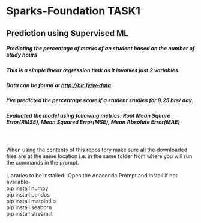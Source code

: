 # Sparks-Foundation TASK1 
## Prediction using Supervised ML


##### Predicting the percentage of marks of an student based on the number of study hours
##### This is a simple linear regression task as it involves just 2 variables.
##### Data can be found at http://bit.ly/w-data
##### I've predicted the percentage score if a student studies for 9.25 hrs/ day.
##### Evaluated the model using following metrics: Root Mean Square Error(RMSE), Mean Squared Error(MSE), Mean Absolute Error(MAE)


<br/><br/>When using the contents of this repository make sure all the downloaded files are at the same location i.e. in the same folder from where you will run the commands in the prompt.
<br/><br/>Libraries to be installed- Open the Anaconda Prompt and install if not available-
<br/>pip install numpy
<br/>pip install pandas
<br/>pip install matplotlib
<br/>pip install seaborn
<br/>pip install streamlit
